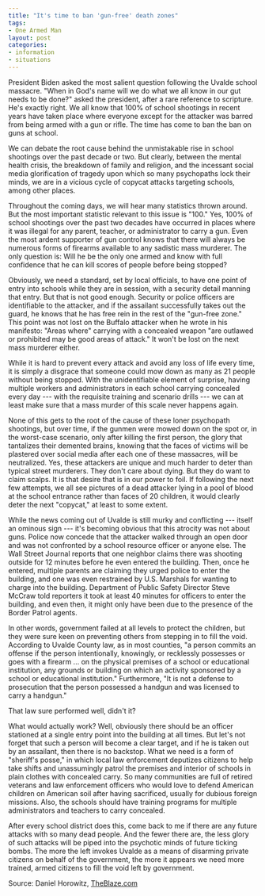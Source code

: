 ```yaml
---
title: "It's time to ban 'gun-free' death zones"
tags:
- One Armed Man
layout: post
categories:
- information
- situations
---
```


President Biden asked the most salient question following the Uvalde school massacre. "When in God's name will we do what we all know in our gut needs to be done?" asked the president, after a rare reference to scripture. He's exactly right. We all know that 100% of school shootings in recent years have taken place where everyone except for the attacker was barred from being armed with a gun or rifle. The time has come to ban the ban on guns at school.

We can debate the root cause behind the unmistakable rise in school shootings over the past decade or two. But clearly, between the mental health crisis, the breakdown of family and religion, and the incessant social media glorification of tragedy upon which so many psychopaths lock their minds, we are in a vicious cycle of copycat attacks targeting schools, among other places.

Throughout the coming days, we will hear many statistics thrown around. But the most important statistic relevant to this issue is "100." Yes, 100% of school shootings over the past two decades have occurred in places where it was illegal for any parent, teacher, or administrator to carry a gun. Even the most ardent supporter of gun control knows that there will always be numerous forms of firearms available to any sadistic mass murderer. The only question is: Will he be the only one armed and know with full confidence that he can kill scores of people before being stopped?

Obviously, we need a standard, set by local officials, to have one point of entry into schools while they are in session, with a security detail manning that entry. But that is not good enough. Security or police officers are identifiable to the attacker, and if the assailant successfully takes out the guard, he knows that he has free rein in the rest of the "gun-free zone." This point was not lost on the Buffalo attacker when he wrote in his manifesto: "Areas where" carrying with a concealed weapon "are outlawed or prohibited may be good areas of attack." It won't be lost on the next mass murderer either.

While it is hard to prevent every attack and avoid any loss of life every time, it is simply a disgrace that someone could mow down as many as 21 people without being stopped. With the unidentifiable element of surprise, having multiple workers and administrators in each school carrying concealed every day --- with the requisite training and scenario drills --- we can at least make sure that a mass murder of this scale never happens again.

None of this gets to the root of the cause of these loner psychopath shootings, but over time, if the gunmen were mowed down on the spot or, in the worst-case scenario, only after killing the first person, the glory that tantalizes their demented brains, knowing that the faces of victims will be plastered over social media after each one of these massacres, will be neutralized. Yes, these attackers are unique and much harder to deter than typical street murderers. They don't care about dying. But they do want to claim scalps. It is that desire that is in our power to foil. If following the next few attempts, we all see pictures of a dead attacker lying in a pool of blood at the school entrance rather than faces of 20 children, it would clearly deter the next "copycat," at least to some extent.

While the news coming out of Uvalde is still murky and conflicting --- itself an ominous sign --- it's becoming obvious that this atrocity was not about guns. Police now concede that the attacker walked through an open door and was not confronted by a school resource officer or anyone else. The Wall Street Journal reports that one neighbor claims there was shooting outside for 12 minutes before he even entered the building. Then, once he entered, multiple parents are claiming they urged police to enter the building, and one was even restrained by U.S. Marshals for wanting to charge into the building. Department of Public Safety Director Steve McCraw told reporters it took at least 40 minutes for officers to enter the building, and even then, it might only have been due to the presence of the Border Patrol agents.

In other words, government failed at all levels to protect the children, but they were sure keen on preventing others from stepping in to fill the void. According to Uvalde County law, as in most counties, "a person commits an offense if the person intentionally, knowingly, or recklessly possesses or goes with a firearm ... on the physical premises of a school or educational institution, any grounds or building on which an activity sponsored by a school or educational institution." Furthermore, "It is not a defense to prosecution that the person possessed a handgun and was licensed to carry a handgun."

That law sure performed well, didn't it?

What would actually work? Well, obviously there should be an officer stationed at a single entry point into the building at all times. But let's not forget that such a person will become a clear target, and if he is taken out by an assailant, then there is no backstop. What we need is a form of "sheriff's posse," in which local law enforcement deputizes citizens to help take shifts and unassumingly patrol the premises and interior of schools in plain clothes with concealed carry. So many communities are full of retired veterans and law enforcement officers who would love to defend American children on American soil after having sacrificed, usually for dubious foreign missions. Also, the schools should have training programs for multiple administrators and teachers to carry concealed.

After every school district does this, come back to me if there are any future attacks with so many dead people. And the fewer there are, the less glory of such attacks will be piped into the psychotic minds of future ticking bombs. The more the left invokes Uvalde as a means of disarming private citizens on behalf of the government, the more it appears we need more trained, armed citizens to fill the void left by government.

Source: Daniel Horowitz, [TheBlaze.com](https://www.theblaze.com/op-ed/horowitz-ban-gun-free-death-zones)